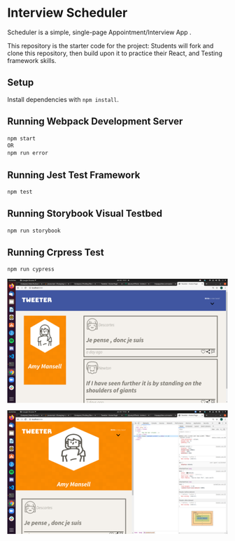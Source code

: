 # Interview Scheduler
Scheduler is a simple, single-page Appointment/Interview App .

This repository is the starter code for the project: Students will fork and clone this repository, then build upon it to practice their React, and Testing framework
 skills.
## Setup

Install dependencies with `npm install`.

## Running Webpack Development Server

```sh
npm start
OR
npm run error
```

## Running Jest Test Framework

```sh
npm test
```

## Running Storybook Visual Testbed

```sh
npm run storybook
```
## Running Crpress Test
```sh
npm run cypress
```


!["Appointments"](https://github.com/Memoski89/tweeter/blob/master/public/images/desktop.png?raw=true)

!["Mobile View"](https://github.com/Memoski89/tweeter/blob/master/public/images/mobile.png?raw=true)